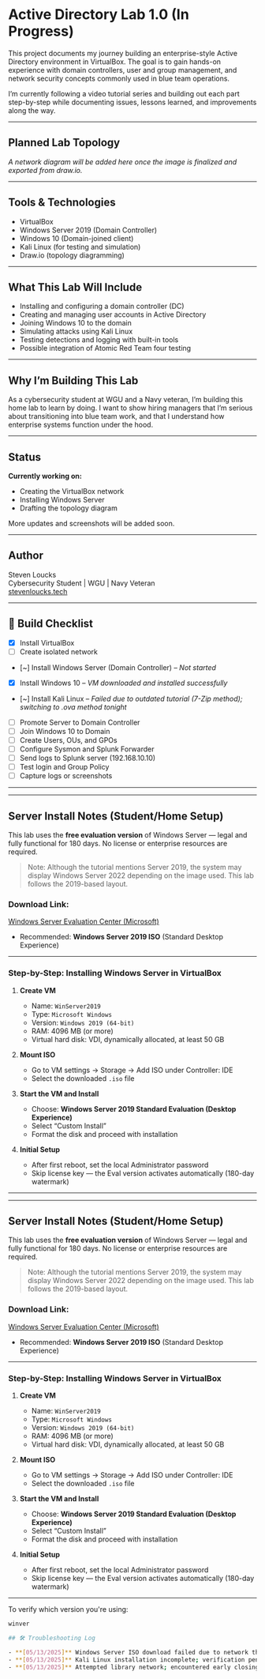 # Active Directory Lab 1.0 (In Progress)

This project documents my journey building an enterprise-style Active Directory environment in VirtualBox. The goal is to gain hands-on experience with domain controllers, user and group management, and network security concepts commonly used in blue team operations.

I’m currently following a video tutorial series and building out each part step-by-step while documenting issues, lessons learned, and improvements along the way.
 
---

## Planned Lab Topology

*A network diagram will be added here once the image is finalized and exported from draw.io.*

---

## Tools & Technologies

- VirtualBox
- Windows Server 2019 (Domain Controller)
- Windows 10 (Domain-joined client)
- Kali Linux (for testing and simulation)
- Draw.io (topology diagramming)

---

## What This Lab Will Include

- Installing and configuring a domain controller (DC)
- Creating and managing user accounts in Active Directory
- Joining Windows 10 to the domain
- Simulating attacks using Kali Linux
- Testing detections and logging with built-in tools
- Possible integration of Atomic Red Team four testing
---

## Why I’m Building This Lab

As a cybersecurity student at WGU and a Navy veteran, I’m building this home lab to learn by doing. I want to show hiring managers that I’m serious about transitioning into blue team work, and that I understand how enterprise systems function under the hood.

---

## Status

**Currently working on:**  
- Creating the VirtualBox network  
- Installing Windows Server  
- Drafting the topology diagram  

More updates and screenshots will be added soon.

---

## Author

Steven Loucks  
Cybersecurity Student | WGU | Navy Veteran  
[stevenloucks.tech](https://stevenloucks.tech)

---
## 🧰 Build Checklist

- [x] Install VirtualBox
- [ ] Create isolated network
- [~] Install Windows Server (Domain Controller) – *Not started*
- [x] Install Windows 10 – *VM downloaded and installed successfully*
- [~] Install Kali Linux – *Failed due to outdated tutorial (7-Zip method); switching to .ova method tonight*
- [ ] Promote Server to Domain Controller
- [ ] Join Windows 10 to Domain
- [ ] Create Users, OUs, and GPOs
- [ ] Configure Sysmon and Splunk Forwarder
- [ ] Send logs to Splunk server (192.168.10.10)
- [ ] Test login and Group Policy
- [ ] Capture logs or screenshots

---

---

## Server Install Notes (Student/Home Setup)

This lab uses the **free evaluation version** of Windows Server — legal and fully functional for 180 days. No license or enterprise resources are required.

> Note: Although the tutorial mentions Server 2019, the system may display Windows Server 2022 depending on the image used. This lab follows the 2019-based layout.

### Download Link:
[Windows Server Evaluation Center (Microsoft)](https://www.microsoft.com/en-us/evalcenter/evaluate-windows-server)

- Recommended: **Windows Server 2019 ISO** (Standard Desktop Experience)

---

### Step-by-Step: Installing Windows Server in VirtualBox

1. **Create VM**
   - Name: `WinServer2019`
   - Type: `Microsoft Windows`
   - Version: `Windows 2019 (64-bit)`
   - RAM: 4096 MB (or more)
   - Virtual hard disk: VDI, dynamically allocated, at least 50 GB

2. **Mount ISO**
   - Go to VM settings → Storage → Add ISO under Controller: IDE
   - Select the downloaded `.iso` file

3. **Start the VM and Install**
   - Choose: **Windows Server 2019 Standard Evaluation (Desktop Experience)**
   - Select “Custom Install”
   - Format the disk and proceed with installation

4. **Initial Setup**
   - After first reboot, set the local Administrator password
   - Skip license key — the Eval version activates automatically (180-day watermark)

---

---

## Server Install Notes (Student/Home Setup)

This lab uses the **free evaluation version** of Windows Server — legal and fully functional for 180 days. No license or enterprise resources are required.

> Note: Although the tutorial mentions Server 2019, the system may display Windows Server 2022 depending on the image used. This lab follows the 2019-based layout.

### Download Link:
[Windows Server Evaluation Center (Microsoft)](https://www.microsoft.com/en-us/evalcenter/evaluate-windows-server)

- Recommended: **Windows Server 2019 ISO** (Standard Desktop Experience)

---

### Step-by-Step: Installing Windows Server in VirtualBox

1. **Create VM**
   - Name: `WinServer2019`
   - Type: `Microsoft Windows`
   - Version: `Windows 2019 (64-bit)`
   - RAM: 4096 MB (or more)
   - Virtual hard disk: VDI, dynamically allocated, at least 50 GB

2. **Mount ISO**
   - Go to VM settings → Storage → Add ISO under Controller: IDE
   - Select the downloaded `.iso` file

3. **Start the VM and Install**
   - Choose: **Windows Server 2019 Standard Evaluation (Desktop Experience)**
   - Select “Custom Install”
   - Format the disk and proceed with installation

4. **Initial Setup**
   - After first reboot, set the local Administrator password
   - Skip license key — the Eval version activates automatically (180-day watermark)

---

To verify which version you're using:
```bash
winver

## 🛠️ Troubleshooting Log

- **[05/13/2025]** Windows Server ISO download failed due to network throttling.
- **[05/13/2025]** Kali Linux installation incomplete; verification pending.
- **[05/13/2025]** Attempted library network; encountered early closing hours and unfamiliar system layouts.
